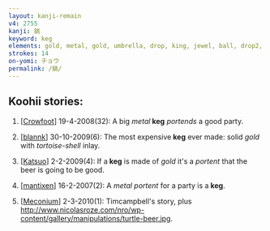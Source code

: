 ```yaml
---
layout: kanji-remain
v4: 2755
kanji: 銚
keyword: keg
elements: gold, metal, gold, umbrella, drop, king, jewel, ball, drop2, portent, turtle
strokes: 14
on-yomi: チョウ
permalink: /銚/
---
```


## Koohii stories: 

1) [<a href="http://kanji.koohii.com/profile/Crowfoot">Crowfoot</a>] 19-4-2008(32): A big <em>metal</em><strong> keg</strong> <em>portends</em> a good party.

2) [<a href="http://kanji.koohii.com/profile/blannk">blannk</a>] 30-10-2009(6): The most expensive<strong> keg</strong> ever made: solid <em>gold</em> with <em>tortoise-shell</em> inlay.

3) [<a href="http://kanji.koohii.com/profile/Katsuo">Katsuo</a>] 2-2-2009(4): If a<strong> keg</strong> is made of <em>gold</em> it&#039;s a <em>portent</em> that the beer is going to be good.

4) [<a href="http://kanji.koohii.com/profile/mantixen">mantixen</a>] 16-2-2007(2): A <em>metal portent</em> for a party is a<strong> keg</strong>.

5) [<a href="http://kanji.koohii.com/profile/Meconium">Meconium</a>] 2-3-2010(1): Timcampbell&#039;s story, plus <a href="http://www.nicolasroze.com/nro/wp-content/gallery/manipulations/turtle-beer.jpg">http://www.nicolasroze.com/nro/wp-content/gallery/manipulations/turtle-beer.jpg</a>.

